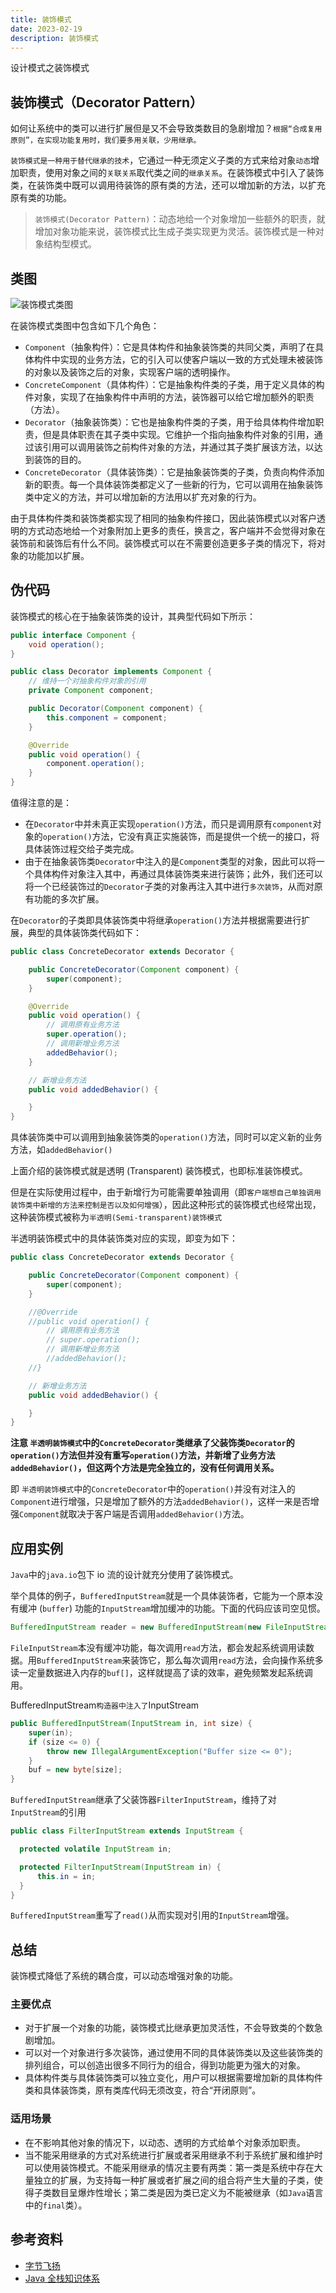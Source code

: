 ```yaml
---
title: 装饰模式
date: 2023-02-19
description: 装饰模式
---
```


设计模式之装饰模式
<!-- more -->

## 装饰模式（Decorator Pattern）

如何让系统中的类可以进行扩展但是又不会导致类数目的急剧增加？`根据“合成复用原则”，在实现功能复用时，我们要多用关联，少用继承。`

`装饰模式是一种用于替代继承的技术`，它通过一种无须定义子类的方式来给对象`动态`增加职责，使用对象之间的`关联关系`取代类之间的`继承关系`。在装饰模式中引入了装饰类，在装饰类中既可以调用待装饰的原有类的方法，还可以增加新的方法，以扩充原有类的功能。

> `装饰模式(Decorator Pattern)`：动态地给一个对象增加一些额外的职责，就增加对象功能来说，装饰模式比生成子类实现更为灵活。装饰模式是一种对象结构型模式。

## 类图

![装饰模式类图](https://cdn.staticaly.com/gh/AlexChen68/OSS@master/blog/advance/decorator_pattern.png)

在装饰模式类图中包含如下几个角色：

- `Component`（抽象构件）：它是具体构件和抽象装饰类的共同父类，声明了在具体构件中实现的业务方法，它的引入可以使客户端以一致的方式处理未被装饰的对象以及装饰之后的对象，实现客户端的透明操作。
- `ConcreteComponent`（具体构件）：它是抽象构件类的子类，用于定义具体的构件对象，实现了在抽象构件中声明的方法，装饰器可以给它增加额外的职责（方法）。
- `Decorator`（抽象装饰类）：它也是抽象构件类的子类，用于给具体构件增加职责，但是具体职责在其子类中实现。它维护一个指向抽象构件对象的引用，通过该引用可以调用装饰之前构件对象的方法，并通过其子类扩展该方法，以达到装饰的目的。
- `ConcreteDecorator`（具体装饰类）：它是抽象装饰类的子类，负责向构件添加新的职责。每一个具体装饰类都定义了一些新的行为，它可以调用在抽象装饰类中定义的方法，并可以增加新的方法用以扩充对象的行为。

由于具体构件类和装饰类都实现了相同的抽象构件接口，因此装饰模式以对客户透明的方式动态地给一个对象附加上更多的责任，换言之，客户端并不会觉得对象在装饰前和装饰后有什么不同。装饰模式可以在不需要创造更多子类的情况下，将对象的功能加以扩展。

## 伪代码

装饰模式的核心在于抽象装饰类的设计，其典型代码如下所示：

```java
public interface Component {
    void operation();
}

public class Decorator implements Component {
    // 维持一个对抽象构件对象的引用
    private Component component;

    public Decorator(Component component) {
        this.component = component;
    }

    @Override
    public void operation() {
        component.operation();
    }
}
```

值得注意的是：

- 在`Decorator`中并未真正实现`operation()`方法，而只是调用原有`component`对象的`operation()`方法，它没有真正实施装饰，而是提供一个统一的接口，将具体装饰过程交给子类完成。
- 由于在抽象装饰类`Decorator`中注入的是`Component`类型的对象，因此可以将一个具体构件对象注入其中，再通过具体装饰类来进行装饰；此外，我们还可以将一个已经装饰过的`Decorator`子类的对象再注入其中进行`多次装饰`，从而对原有功能的多次扩展。

在`Decorator`的子类即具体装饰类中将继承`operation()`方法并根据需要进行扩展，典型的具体装饰类代码如下：

```java
public class ConcreteDecorator extends Decorator {

    public ConcreteDecorator(Component component) {
        super(component);
    }

    @Override
    public void operation() {
        // 调用原有业务方法
        super.operation();
        // 调用新增业务方法
        addedBehavior();
    }

    // 新增业务方法
    public void addedBehavior() {

    }
}
```

具体装饰类中可以调用到抽象装饰类的`operation()`方法，同时可以定义新的业务方法，如`addedBehavior()`

上面介绍的装饰模式就是透明 (Transparent) 装饰模式，也即标准装饰模式。

但是在实际使用过程中，由于新增行为可能需要单独调用（即`客户端想自己单独调用装饰类中新增的方法来控制是否以及如何增强`），因此这种形式的装饰模式也经常出现，这种装饰模式被称为`半透明(Semi-transparent)装饰模式`

半透明装饰模式中的具体装饰类对应的实现，即变为如下：

```java
public class ConcreteDecorator extends Decorator {

    public ConcreteDecorator(Component component) {
        super(component);
    }

    //@Override
    //public void operation() {
        // 调用原有业务方法
        // super.operation();
        // 调用新增业务方法
        //addedBehavior();
    //}

    // 新增业务方法
    public void addedBehavior() {

    }
}
```

**注意 `半透明装饰模式`中的`ConcreteDecorator`类继承了父装饰类`Decorator`的`operation()`方法但并没有重写`operation()`方法，并新增了业务方法`addedBehavior()`，但这两个方法是完全独立的，没有任何调用关系。**

即 `半透明装饰模式`中的`ConcreteDecorator`中的`operation()`并没有对注入的`Component`进行增强，只是增加了额外的方法`addedBehavior()`，这样一来是否增强`Component`就取决于客户端是否调用`addedBehavior()`方法。

## 应用实例

`Java`中的`java.io`包下 io 流的设计就充分使用了装饰模式。

举个具体的例子，`BufferedInputStream`就是一个具体装饰者，它能为一个原本没有缓冲 (`buffer`) 功能的`InputStream`增加缓冲的功能。下面的代码应该司空见惯。

```java
BufferedInputStream reader = new BufferedInputStream(new FileInputStream(new File("/tmp/1.txt")));
```

`FileInputStream`本没有缓冲功能，每次调用`read`方法，都会发起系统调用读数据。用`BufferedInputStream`来装饰它，那么每次调用`read`方法，会向操作系统多读一定量数据进入内存的`buf[]`，这样就提高了读的效率，避免频繁发起系统调用。

BufferedInputStream`构造器中注入了`InputStream

```java
public BufferedInputStream(InputStream in, int size) {
    super(in);
    if (size <= 0) {
        throw new IllegalArgumentException("Buffer size <= 0");
    }
    buf = new byte[size];
}
```

`BufferedInputStream`继承了父装饰器`FilterInputStream`，维持了对`InputStream`的引用

```java
public class FilterInputStream extends InputStream {

  protected volatile InputStream in;

  protected FilterInputStream(InputStream in) {
      this.in = in;
  }
}
```

`BufferedInputStream`重写了`read()`从而实现对引用的`InputStream`增强。

## 总结

装饰模式降低了系统的耦合度，可以动态增强对象的功能。

### 主要优点

- 对于扩展一个对象的功能，装饰模式比继承更加灵活性，不会导致类的个数急剧增加。
- 可以对一个对象进行多次装饰，通过使用不同的具体装饰类以及这些装饰类的排列组合，可以创造出很多不同行为的组合，得到功能更为强大的对象。
- 具体构件类与具体装饰类可以独立变化，用户可以根据需要增加新的具体构件类和具体装饰类，原有类库代码无须改变，符合“开闭原则”。

### 适用场景

- 在不影响其他对象的情况下，以动态、透明的方式给单个对象添加职责。
- 当不能采用继承的方式对系统进行扩展或者采用继承不利于系统扩展和维护时可以使用装饰模式。不能采用继承的情况主要有两类：第一类是系统中存在大量独立的扩展，为支持每一种扩展或者扩展之间的组合将产生大量的子类，使得子类数目呈爆炸性增长；第二类是因为类已定义为不能被继承（如`Java`语言中的`final`类）。

## 参考资料

- [字节飞扬](https://bytesfly.github.io/blog/#/DesignPattern/decorator-pattern)
- [Java 全栈知识体系](https://pdai.tech/md/dev-spec/pattern/12_decorator.html)